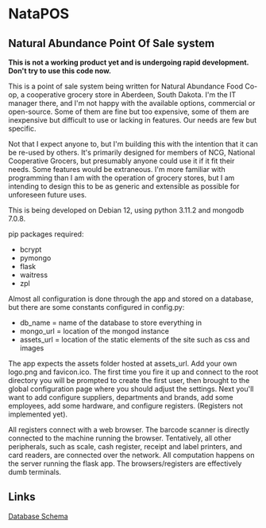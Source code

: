 # NataPOS
## Natural Abundance Point Of Sale system
**This is not a working product yet and is undergoing rapid development.  Don't try to use this code now.**  

This is a point of sale system being written for Natural Abundance Food Co-op, a cooperative grocery store in Aberdeen, South Dakota.  I'm the IT manager there, and I'm not happy with the available options, commercial or open-source.  Some of them are fine but too expensive, some of them are inexpensive but difficult to use or lacking in features.  Our needs are few but specific.  

Not that I expect anyone to, but I'm building this with the intention that it can be re-used by others.  It's primarily designed for members of NCG, National Cooperative Grocers, but presumably anyone could use it if it fit their needs.  Some features would be extraneous.  I'm more familiar with programming than I am with the operation of grocery stores, but I am intending to design this to be as generic and extensible as possible for unforeseen future uses.  

This is being developed on Debian 12, using python 3.11.2 and mongodb 7.0.8.

pip packages required:
- bcrypt
- pymongo
- flask
- waitress
- zpl

Almost all configuration is done through the app and stored on a database, but there are some constants configured in config.py:
- db_name = name of the database to store everything in
- mongo_url = location of the mongod instance
- assets_url = location of the static elements of the site such as css and images

The app expects the assets folder hosted at assets_url.  Add your own logo.png and favicon.ico.  The first time you fire it up and connect to the root directory you will be prompted to create the first user, then brought to the global configuration page where you should adjust the settings.  Next you'll want to add configure suppliers, departments and brands, add some employees, add some hardware, and configure registers.  (Registers not implemented yet).

All registers connect with a web browser.  The barcode scanner is directly connected to the machine running the browser.  Tentatively, all other peripherals, such as scale, cash register, receipt and label printers, and card readers, are connected over the network.  All computation happens on the server running the flask app.  The browsers/registers are effectively dumb terminals.

## Links
[Database Schema](database.md)
